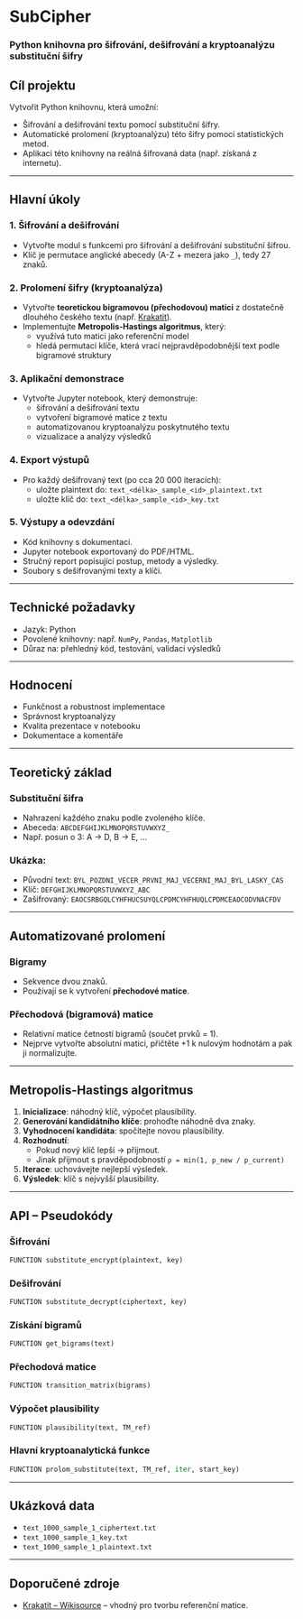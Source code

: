 # SubCipher
### Python knihovna pro šifrování, dešifrování a kryptoanalýzu substituční šifry

## Cíl projektu

Vytvořit Python knihovnu, která umožní:

- Šifrování a dešifrování textu pomocí substituční šifry.
- Automatické prolomení (kryptoanalýzu) této šifry pomocí statistických metod.
- Aplikaci této knihovny na reálná šifrovaná data (např. získaná z internetu).

---

## Hlavní úkoly

### 1. Šifrování a dešifrování
- Vytvořte modul s funkcemi pro šifrování a dešifrování substituční šifrou.
- Klíč je permutace anglické abecedy (A-Z + mezera jako `_`), tedy 27 znaků.

### 2. Prolomení šifry (kryptoanalýza)
- Vytvořte **teoretickou bigramovou (přechodovou) matici** z dostatečně dlouhého českého textu (např. [Krakatit](https://cs.wikisource.org/wiki/Krakatit)).
- Implementujte **Metropolis-Hastings algoritmus**, který:
  - využívá tuto matici jako referenční model
  - hledá permutaci klíče, která vrací nejpravděpodobnější text podle bigramové struktury

### 3. Aplikační demonstrace
- Vytvořte Jupyter notebook, který demonstruje:
  - šifrování a dešifrování textu
  - vytvoření bigramové matice z textu
  - automatizovanou kryptoanalýzu poskytnutého textu
  - vizualizace a analýzy výsledků

### 4. Export výstupů
- Pro každý dešifrovaný text (po cca 20 000 iteracích):
  - uložte plaintext do: `text_<délka>_sample_<id>_plaintext.txt`
  - uložte klíč do: `text_<délka>_sample_<id>_key.txt`

### 5. Výstupy a odevzdání
- Kód knihovny s dokumentací.
- Jupyter notebook exportovaný do PDF/HTML.
- Stručný report popisující postup, metody a výsledky.
- Soubory s dešifrovanými texty a klíči.

---

## Technické požadavky

- Jazyk: Python
- Povolené knihovny: např. `NumPy`, `Pandas`, `Matplotlib`
- Důraz na: přehledný kód, testování, validaci výsledků

---

## Hodnocení

- Funkčnost a robustnost implementace
- Správnost kryptoanalýzy
- Kvalita prezentace v notebooku
- Dokumentace a komentáře

---

## Teoretický základ

### Substituční šifra
- Nahrazení každého znaku podle zvoleného klíče.
- Abeceda: `ABCDEFGHIJKLMNOPQRSTUVWXYZ_`
- Např. posun o 3: A → D, B → E, …

### Ukázka:
- Původní text: `BYL_POZDNI_VECER_PRVNI_MAJ_VECERNI_MAJ_BYL_LASKY_CAS`
- Klíč: `DEFGHIJKLMNOPQRSTUVWXYZ_ABC`
- Zašifrovaný: `EAOCSRBGQLCYHFHUCSUYQLCPDMCYHFHUQLCPDMCEAOCODVNACFDV`

---

## Automatizované prolomení

### Bigramy
- Sekvence dvou znaků.
- Používají se k vytvoření **přechodové matice**.

### Přechodová (bigramová) matice
- Relativní matice četností bigramů (součet prvků = 1).
- Nejprve vytvořte absolutní matici, přičtěte +1 k nulovým hodnotám a pak ji normalizujte.

---

## Metropolis-Hastings algoritmus

1. **Inicializace**: náhodný klíč, výpočet plausibility.
2. **Generování kandidátního klíče**: prohoďte náhodně dva znaky.
3. **Vyhodnocení kandidáta**: spočítejte novou plausibility.
4. **Rozhodnutí**:
   - Pokud nový klíč lepší → přijmout.
   - Jinak přijmout s pravděpodobností `ρ = min(1, p_new / p_current)`
5. **Iterace**: uchovávejte nejlepší výsledek.
6. **Výsledek**: klíč s nejvyšší plausibility.

---

## API – Pseudokódy

### Šifrování
```python
FUNCTION substitute_encrypt(plaintext, key)
```

### Dešifrování
```python
FUNCTION substitute_decrypt(ciphertext, key)
```

### Získání bigramů
```python
FUNCTION get_bigrams(text)
```

### Přechodová matice
```python
FUNCTION transition_matrix(bigrams)
```

### Výpočet plausibility
```python
FUNCTION plausibility(text, TM_ref)
```

### Hlavní kryptoanalytická funkce
```python
FUNCTION prolom_substitute(text, TM_ref, iter, start_key)
```

---

## Ukázková data

- `text_1000_sample_1_ciphertext.txt`
- `text_1000_sample_1_key.txt`
- `text_1000_sample_1_plaintext.txt`

---

## Doporučené zdroje

- [Krakatit – Wikisource](https://cs.wikisource.org/wiki/Krakatit) – vhodný pro tvorbu referenční matice.
